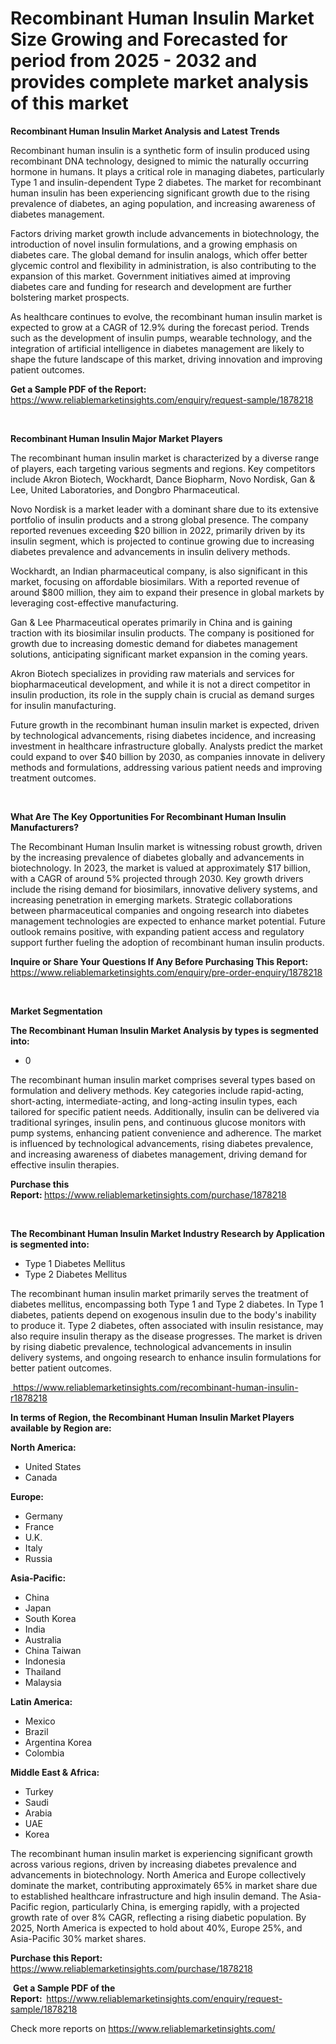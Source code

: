 <p><h1>Recombinant Human Insulin Market Size Growing and Forecasted for period from 2025 - 2032 and provides complete market analysis of this market</h1></p><p><strong>Recombinant Human Insulin Market Analysis and Latest Trends</strong></p>
<p><p>Recombinant human insulin is a synthetic form of insulin produced using recombinant DNA technology, designed to mimic the naturally occurring hormone in humans. It plays a critical role in managing diabetes, particularly Type 1 and insulin-dependent Type 2 diabetes. The market for recombinant human insulin has been experiencing significant growth due to the rising prevalence of diabetes, an aging population, and increasing awareness of diabetes management.</p><p>Factors driving market growth include advancements in biotechnology, the introduction of novel insulin formulations, and a growing emphasis on diabetes care. The global demand for insulin analogs, which offer better glycemic control and flexibility in administration, is also contributing to the expansion of this market. Government initiatives aimed at improving diabetes care and funding for research and development are further bolstering market prospects.</p><p>As healthcare continues to evolve, the recombinant human insulin market is expected to grow at a CAGR of 12.9% during the forecast period. Trends such as the development of insulin pumps, wearable technology, and the integration of artificial intelligence in diabetes management are likely to shape the future landscape of this market, driving innovation and improving patient outcomes.</p></p>
<p><strong>Get a Sample PDF of the Report:&nbsp;</strong> <a href="https://www.reliablemarketinsights.com/enquiry/request-sample/1878218?utm_campaign=3078&utm_medium=2&utm_source=Github&utm_content=ia&utm_term=08032025&utm_id=recombinant-human-insulin">https://www.reliablemarketinsights.com/enquiry/request-sample/1878218</a></p>
<p>&nbsp;</p>
<p><strong>Recombinant Human Insulin Major Market Players</strong></p>
<p><p>The recombinant human insulin market is characterized by a diverse range of players, each targeting various segments and regions. Key competitors include Akron Biotech, Wockhardt, Dance Biopharm, Novo Nordisk, Gan & Lee, United Laboratories, and Dongbro Pharmaceutical.</p><p>Novo Nordisk is a market leader with a dominant share due to its extensive portfolio of insulin products and a strong global presence. The company reported revenues exceeding $20 billion in 2022, primarily driven by its insulin segment, which is projected to continue growing due to increasing diabetes prevalence and advancements in insulin delivery methods. </p><p>Wockhardt, an Indian pharmaceutical company, is also significant in this market, focusing on affordable biosimilars. With a reported revenue of around $800 million, they aim to expand their presence in global markets by leveraging cost-effective manufacturing.</p><p>Gan & Lee Pharmaceutical operates primarily in China and is gaining traction with its biosimilar insulin products. The company is positioned for growth due to increasing domestic demand for diabetes management solutions, anticipating significant market expansion in the coming years.</p><p>Akron Biotech specializes in providing raw materials and services for biopharmaceutical development, and while it is not a direct competitor in insulin production, its role in the supply chain is crucial as demand surges for insulin manufacturing.</p><p>Future growth in the recombinant human insulin market is expected, driven by technological advancements, rising diabetes incidence, and increasing investment in healthcare infrastructure globally. Analysts predict the market could expand to over $40 billion by 2030, as companies innovate in delivery methods and formulations, addressing various patient needs and improving treatment outcomes.</p></p>
<p>&nbsp;</p>
<p><strong>What Are The Key Opportunities For Recombinant Human Insulin Manufacturers?</strong></p>
<p><p>The Recombinant Human Insulin market is witnessing robust growth, driven by the increasing prevalence of diabetes globally and advancements in biotechnology. In 2023, the market is valued at approximately $17 billion, with a CAGR of around 5% projected through 2030. Key growth drivers include the rising demand for biosimilars, innovative delivery systems, and increasing penetration in emerging markets. Strategic collaborations between pharmaceutical companies and ongoing research into diabetes management technologies are expected to enhance market potential. Future outlook remains positive, with expanding patient access and regulatory support further fueling the adoption of recombinant human insulin products.</p></p>
<p><strong>Inquire or Share Your Questions If Any Before Purchasing This Report:</strong> <a href="https://www.reliablemarketinsights.com/enquiry/pre-order-enquiry/1878218?utm_campaign=3078&utm_medium=2&utm_source=Github&utm_content=ia&utm_term=08032025&utm_id=recombinant-human-insulin">https://www.reliablemarketinsights.com/enquiry/pre-order-enquiry/1878218</a></p>
<p>&nbsp;</p>
<p><strong>Market Segmentation</strong></p>
<p><strong>The Recombinant Human Insulin Market Analysis by types is segmented into:</strong></p>
<p><ul><li>0</li></ul></p>
<p><p>The recombinant human insulin market comprises several types based on formulation and delivery methods. Key categories include rapid-acting, short-acting, intermediate-acting, and long-acting insulin types, each tailored for specific patient needs. Additionally, insulin can be delivered via traditional syringes, insulin pens, and continuous glucose monitors with pump systems, enhancing patient convenience and adherence. The market is influenced by technological advancements, rising diabetes prevalence, and increasing awareness of diabetes management, driving demand for effective insulin therapies.</p></p>
<p><strong>Purchase this Report:&nbsp;</strong><a href="https://www.reliablemarketinsights.com/purchase/1878218?utm_campaign=3078&utm_medium=2&utm_source=Github&utm_content=ia&utm_term=08032025&utm_id=recombinant-human-insulin">https://www.reliablemarketinsights.com/purchase/1878218</a></p>
<p>&nbsp;</p>
<p><strong>The Recombinant Human Insulin Market Industry Research by Application is segmented into:</strong></p>
<p><ul><li>Type 1 Diabetes Mellitus</li><li>Type 2 Diabetes Mellitus</li></ul></p>
<p><p>The recombinant human insulin market primarily serves the treatment of diabetes mellitus, encompassing both Type 1 and Type 2 diabetes. In Type 1 diabetes, patients depend on exogenous insulin due to the body's inability to produce it. Type 2 diabetes, often associated with insulin resistance, may also require insulin therapy as the disease progresses. The market is driven by rising diabetic prevalence, technological advancements in insulin delivery systems, and ongoing research to enhance insulin formulations for better patient outcomes.</p></p>
<p><a href="https://www.reliablemarketinsights.com/recombinant-human-insulin-r1878218?utm_campaign=3078&utm_medium=2&utm_source=Github&utm_content=ia&utm_term=08032025&utm_id=recombinant-human-insulin">&nbsp;https://www.reliablemarketinsights.com/recombinant-human-insulin-r1878218</a></p>
<p><strong>In terms of Region, the Recombinant Human Insulin Market Players available by Region are:</strong></p>
<p>
    <p> <strong> North America: </strong>
        <ul>
            <li>United States</li>
            <li>Canada</li>
        </ul>
        </p> 
    <p> <strong> Europe: </strong>
        <ul>
            <li>Germany</li>
            <li>France</li>
            <li>U.K.</li>
            <li>Italy</li>
            <li>Russia</li>
        </ul>
        </p> 
    <p> <strong> Asia-Pacific: </strong>
        <ul>
            <li>China</li>
            <li>Japan</li>
            <li>South Korea</li>
            <li>India</li>
            <li>Australia</li>
            <li>China Taiwan</li>
            <li>Indonesia</li>
            <li>Thailand</li>
            <li>Malaysia</li>
        </ul>
        </p> 
    <p> <strong> Latin America: </strong>
        <ul>
            <li>Mexico</li>
            <li>Brazil</li>
            <li>Argentina Korea</li>
            <li>Colombia</li>
        </ul>
        </p> 
    <p> <strong> Middle East & Africa: </strong>
        <ul>
            <li>Turkey</li>
            <li>Saudi</li>
            <li>Arabia</li>
            <li>UAE</li>
            <li>Korea</li>
        </ul>
    </p>
    </p>
<p><p>The recombinant human insulin market is experiencing significant growth across various regions, driven by increasing diabetes prevalence and advancements in biotechnology. North America and Europe collectively dominate the market, contributing approximately 65% in market share due to established healthcare infrastructure and high insulin demand. The Asia-Pacific region, particularly China, is emerging rapidly, with a projected growth rate of over 8% CAGR, reflecting a rising diabetic population. By 2025, North America is expected to hold about 40%, Europe 25%, and Asia-Pacific 30% market shares.</p></p>
<p><strong>Purchase this Report: </strong><a href="https://www.reliablemarketinsights.com/purchase/1878218?utm_campaign=3078&utm_medium=2&utm_source=Github&utm_content=ia&utm_term=08032025&utm_id=recombinant-human-insulin">https://www.reliablemarketinsights.com/purchase/1878218</a></p>
<p>&nbsp;<strong>Get a Sample PDF of the Report:&nbsp;&nbsp;</strong><a href="https://www.reliablemarketinsights.com/enquiry/request-sample/1878218?utm_campaign=3078&utm_medium=2&utm_source=Github&utm_content=ia&utm_term=08032025&utm_id=recombinant-human-insulin">https://www.reliablemarketinsights.com/enquiry/request-sample/1878218</a></p>
<p><strong></strong></p>
<p>Check more reports on <a href="https://www.reliablemarketinsights.com/?utm_campaign=3078&utm_medium=2&utm_source=Github&utm_content=ia&utm_term=08032025&utm_id=recombinant-human-insulin">https://www.reliablemarketinsights.com/</a></p>